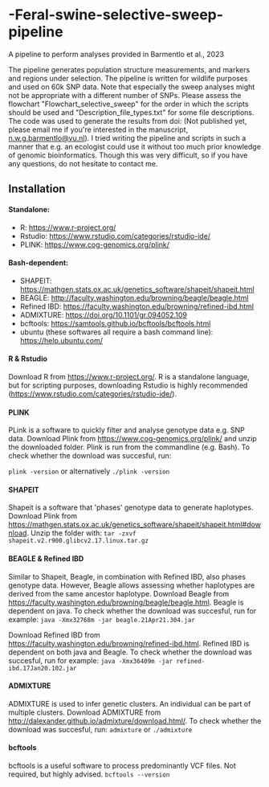 # -Feral-swine-selective-sweep-pipeline
A pipeline to perform analyses provided in Barmentlo et al., 2023

The pipeline generates population structure measurements, and markers and regions under selection. The pipeline is written for wildlife purposes and used on 60k SNP data. Note that especially the sweep analyses might not be appropriate with a different number of SNPs. Please assess the flowchart "Flowchart_selective_sweep" for the order in which the scripts should be used and "Description_file_types.txt" for some file descriptions. The code was used to generate the results from doi: (Not published yet, please email me if you're interested in the manuscript, n.w.g.barmentlo@vu.nl). I tried writing the pipeline and scripts in such a manner that e.g. an ecologist could use it without too much prior knowledge of genomic bioinformatics. Though this was very difficult, so if you have any questions, do not hesitate to contact me. 


## Installation
#### Standalone:
- R: https://www.r-project.org/
- Rstudio: https://www.rstudio.com/categories/rstudio-ide/
- PLINK: https://www.cog-genomics.org/plink/


#### Bash-dependent:
- SHAPEIT: https://mathgen.stats.ox.ac.uk/genetics_software/shapeit/shapeit.html
- BEAGLE: http://faculty.washington.edu/browning/beagle/beagle.html
- Refined IBD: https://faculty.washington.edu/browning/refined-ibd.html
- ADMIXTURE: https://doi.org/10.1101/gr.094052.109
- bcftools: https://samtools.github.io/bcftools/bcftools.html
- ubuntu (these softwares all require a bash command line): https://help.ubuntu.com/



#### R & Rstudio
Download R from https://www.r-project.org/. R is a standalone language, but for scripting purposes, downloading Rstudio is highly recommended (https://www.rstudio.com/categories/rstudio-ide/).


#### PLINK 
PLink is a software to quickly filter and analyse genotype data e.g. SNP data. Download Plink from https://www.cog-genomics.org/plink/ and unzip the downloaded folder. Plink is run from the commandline (e.g. Bash). To check whether the download was succesful, run:

```plink -version``` or alternatively ```./plink -version```


#### SHAPEIT
Shapeit is a software that 'phases' genotype data to generate haplotypes. Download Plink from https://mathgen.stats.ox.ac.uk/genetics_software/shapeit/shapeit.html#download. Unzip the folder with:
```tar -zxvf shapeit.v2.r900.glibcv2.17.linux.tar.gz```


#### BEAGLE & Refined IBD
Similar to Shapeit, Beagle, in combination with Refined IBD, also phases genotype data. However, Beagle allows assessing whether haplotypes are derived from the same ancestor haplotype. Download Beagle from https://faculty.washington.edu/browning/beagle/beagle.html. Beagle is dependent on java. To check whether the download was succesful, run for example:
```java -Xmx32768m -jar beagle.21Apr21.304.jar```

Download Refined IBD from https://faculty.washington.edu/browning/refined-ibd.html. Refined IBD is dependent on both java and Beagle. To check whether the download was succesful, run for example:
```java -Xmx36409m -jar refined-ibd.17Jan20.102.jar```


#### ADMIXTURE
ADMIXTURE is used to infer genetic clusters. An individual can be part of multiple clusters. Download ADMIXTURE from http://dalexander.github.io/admixture/download.html/. To check whether the download was succesful, run:
```admixture``` or ```./admixture```

#### bcftools
bcftools is a useful software to process predominantly VCF files. Not required, but highly advised.
```bcftools --version```
